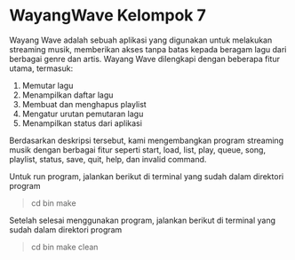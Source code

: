 # WayangWave Kelompok 7

Wayang Wave adalah sebuah aplikasi yang digunakan untuk melakukan streaming musik, memberikan akses tanpa batas kepada beragam lagu dari berbagai genre dan artis. Wayang Wave dilengkapi dengan beberapa fitur utama, termasuk:
1. Memutar lagu
2. Menampilkan daftar lagu
3. Membuat dan menghapus playlist
4. Mengatur urutan pemutaran lagu
5. Menampilkan status dari aplikasi

Berdasarkan deskripsi tersebut, kami mengembangkan program streaming musik dengan berbagai fitur seperti start, load, list, play, queue, song, playlist, status, save, quit, help, dan invalid command.

Untuk run program, jalankan berikut di terminal yang sudah dalam direktori program
> cd bin
make

Setelah selesai menggunakan program, jalankan berikut di terminal yang sudah dalam direktori program
> cd bin
make clean
